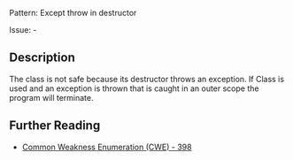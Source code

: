 Pattern: Except throw in destructor

Issue: -

## Description

The class is not safe because its destructor throws an exception. If Class is used and an exception is thrown that is caught in an outer scope the program will terminate.

## Further Reading

* [Common Weakness Enumeration (CWE) - 398](https://cwe.mitre.org/data/definitions/398.html)